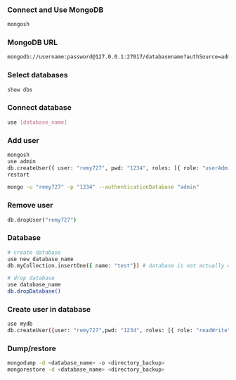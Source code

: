 ### Connect and Use MongoDB
```bash
mongosh
```

### MongoDB URL
```bash
mongodb://username:password@127.0.0.1:27017/databasename?authSource=admin
```

### Select databases
```bash
show dbs
```

### Connect database
```bash
use [database_name]
```

### Add user
```bash
mongosh
use admin
db.createUser({ user: "remy727", pwd: "1234", roles: [{ role: "userAdminAnyDatabase", db: "admin" }] })
restart

mongo -u "remy727" -p "1234" --authenticationDatabase "admin"
```

### Remove user
```bash
db.dropUser("remy727")
```

### Database
```bash
# create database
use new_database_name
db.myCollection.insertOne({ name: "test"}) # database is not actually created until it gets content!

# drop database
use database_name
db.dropDatabase()
```

### Create user in database

```bash
use mydb
db.createUser({user: "remy727",pwd: "1234", roles: [{ role: "readWrite", db: "mydb" }]})
```

### Dump/restore
```bash
mongodump -d <database_name> -o <directory_backup>
mongorestore -d <database_name> <directory_backup>
```
